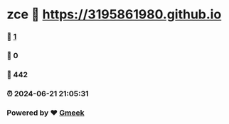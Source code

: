 # zce :link: https://3195861980.github.io 
### :page_facing_up: [1](https://3195861980.github.io/tag.html) 
### :speech_balloon: 0 
### :hibiscus: 442 
### :alarm_clock: 2024-06-21 21:05:31 
### Powered by :heart: [Gmeek](https://github.com/Meekdai/Gmeek)
